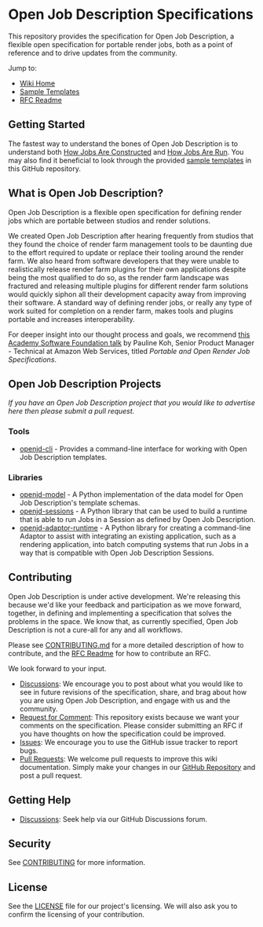 # Open Job Description Specifications

This repository provides the specification for Open Job Description, a flexible 
open specification for portable render jobs, both as a point of reference 
and to drive updates from the community.

Jump to:

* [Wiki Home](https://github.com/OpenJobDescription/openjd-specifications/wiki)
* [Sample Templates](samples/README.md)
* [RFC Readme](rfcs/README.md)

## Getting Started

The fastest way to understand the bones of Open Job Description is to understand both 
[How Jobs Are Constructed](https://github.com/OpenJobDescription/openjd-specifications/wiki/How-Jobs-Are-Constructed)
and [How Jobs Are Run](https://github.com/OpenJobDescription/openjd-specifications/wiki/How-Jobs-Are-Run).
You may also find it beneficial to look through the provided
[sample templates](https://github.com/OpenJobDescription/openjd-specifications/tree/mainline/samples) in this GitHub
repository.

## What is Open Job Description?

Open Job Description is a flexible open specification for defining render
jobs which are portable between studios and render solutions.

We created Open Job Description after hearing frequently from studios that they
found the choice of render farm management tools to be daunting due to the
effort required to update or replace their tooling around the render farm. We
also heard from software developers that they were unable to realistically
release render farm plugins for their own applications despite being the most
qualified to do so, as the render farm landscape was fractured and releasing
multiple plugins for different render farm solutions would quickly siphon all
their development capacity away from improving their software. A standard way of
defining render jobs, or really any type of work suited for completion on a
render farm, makes tools and plugins portable and increases interoperability.

For deeper insight into our thought process and goals, we recommend
[this Academy Software Foundation talk](https://www.youtube.com/watch?v=2umfqGX844Y)
by Pauline Koh, Senior Product Manager - Technical at Amazon Web Services, titled
*Portable and Open Render Job Specifications*.

## Open Job Description Projects

*If you have an Open Job Description project that you would like to advertise here then please
submit a pull request.*

### Tools

* [openjd-cli](https://github.com/OpenJobDescription/openjd-cli) - Provides a command-line
  interface for working with Open Job Description templates.

### Libraries

* [openjd-model](https://github.com/OpenJobDescription/openjd-model-for-python) - A Python
  implementation of the data model for Open Job Description's template schemas.
* [openjd-sessions](https://github.com/OpenJobDescription/openjd-sessions-for-python) - A Python
  library that can be used to build a runtime that is able to run Jobs in a Session as defined
  by Open Job Description.
* [openjd-adaptor-runtime](https://github.com/OpenJobDescription/openjd-adaptor-runtime-for-python) - A Python library
  for creating a command-line Adaptor to assist with integrating an existing application, such as a rendering
  application, into batch computing systems that run Jobs in a way that is compatible with Open Job Description Sessions.

## Contributing

Open Job Description is under active development. We're releasing this because 
we'd like your feedback and participation as we move forward, together, in 
defining and implementing a specification that solves the problems in the space. 
We know that, as currently specified, Open Job Description is not a cure-all 
for any and all workflows.

Please see [CONTRIBUTING.md](CONTRIBUTING.md) for a more detailed description of how to 
contribute, and the [RFC Readme](rfcs/README.md) for how to contribute an RFC. 

We look forward to your input.

* [Discussions](https://github.com/OpenJobDescription/openjd-specifications/discussions): 
  We encourage you to post about what you would like to see in future revisions 
  of the specification, share, and brag about how you are using Open Job 
  Description, and engage with us and the community.
* [Request for Comment](rfcs/README.md): 
  This repository exists because we want your comments on the specification. 
  Please consider submitting an RFC if you have thoughts on how the 
  specification could be improved.
* [Issues](https://github.com/OpenJobDescription/openjd-specifications/issues): 
  We encourage you to use the GitHub issue tracker to report bugs. 
* [Pull Requests](https://github.com/OpenJobDescription/openjd-specifications/pulls): 
  We welcome pull requests to improve this wiki documentation. Simply make your 
  changes in our [GitHub Repository](https://github.com/OpenJobDescription/openjd-specifications/tree/mainline/wiki)
  and post a pull request.

## Getting Help

* [Discussions](https://github.com/OpenJobDescription/openjd-specifications/discussions): 
  Seek help via our GitHub Discussions forum.

## Security

See [CONTRIBUTING](CONTRIBUTING.md#security-issue-notifications) for more 
information.

## License

See the [LICENSE](LICENSE) file for our project's licensing. We will also ask 
you to confirm the licensing of your contribution.

